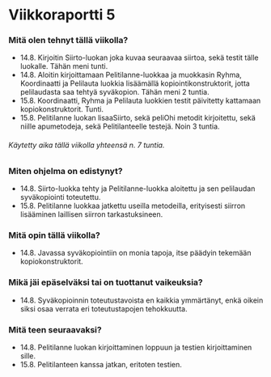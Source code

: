 # Viikkoraportti 5

### Mitä olen tehnyt tällä viikolla?

- 14.8. Kirjoitin Siirto-luokan joka kuvaa seuraavaa siirtoa, sekä testit tälle luokalle. Tähän meni tunti.
- 14.8. Aloitin kirjoittamaan Pelitilanne-luokkaa ja muokkasin Ryhma, Koordinaatti ja Pelilauta luokkia lisäämällä kopiointikonstruktorit, jotta pelilaudasta saa tehtyä syväkopion. Tähän meni 2 tuntia.
- 15.8. Koordinaatti, Ryhma ja Pelilauta luokkien testit päivitetty kattamaan kopiokonstruktorit. Tunti.
- 15.8. Pelitilanne luokan lisaaSiirto, sekä peliOhi metodit kirjoitettu, sekä niille apumetodeja, sekä Pelitilanteelle testejä. Noin 3 tuntia.

###### Käytetty aika tällä viikolla yhteensä n. 7 tuntia.

### Miten ohjelma on edistynyt?

- 14.8. Siirto-luokka tehty ja Pelitilanne-luokka aloitettu ja sen pelilaudan syväkopiointi toteutettu.
- 15.8. Pelitilanne luokkaa jatkettu useilla metodeilla, erityisesti siirron lisääminen laillisen siirron tarkastuksineen.

### Mitä opin tällä viikolla?

- 14.8. Javassa syväkopiointiin on monia tapoja, itse päädyin tekemään kopiokonstruktorit.

### Mikä jäi epäselväksi tai on tuottanut vaikeuksia?

- 14.8. Syväkopioinnin toteutustavoista en kaikkia ymmärtänyt, enkä oikein siksi osaa verrata eri toteutustapojen tehokkuutta.

### Mitä teen seuraavaksi?

- 14.8. Pelitilanne luokan kirjoittaminen loppuun ja testien kirjoittaminen sille.
- 15.8. Pelitilanteen kanssa jatkan, eritoten testien.